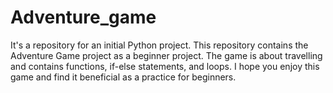 # Adventure_game
It's a repository for an initial Python project.
This repository contains the Adventure Game project as a beginner project.
The game is about travelling and contains functions, if-else statements, and loops.
I hope you enjoy this game and find it beneficial as a practice for beginners.
